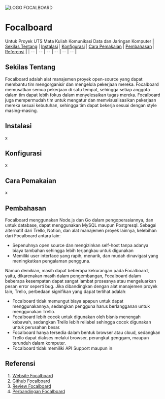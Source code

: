![LOGO FOCALBOARD](https://github.com/user-attachments/assets/35149aaa-1c36-498d-86d0-76698f1e67b8)
# Focalboard
Untuk Proyek UTS Mata Kuliah Komunikasi Data dan Jaringan Komputer
| [Sekilas Tentang](https://github.com/allyadzhani/focalboard/tree/main?tab=readme-ov-file#sekilas-tentang) | [Instalasi](https://github.com/allyadzhani/focalboard/tree/main?tab=readme-ov-file#instalasi) | [Konfigurasi]( https://github.com/allyadzhani/focalboard/tree/main?tab=readme-ov-file#konfigurasi) | [Cara Pemakaian](https://github.com/allyadzhani/focalboard/tree/main?tab=readme-ov-file#cara-pemakaian) | [Pembahasan](https://github.com/allyadzhani/focalboard/tree/main?tab=readme-ov-file#pembahasan) | [Referensi](https://github.com/allyadzhani/focalboard/tree/main?tab=readme-ov-file#referensi) |
| -- | -- | -- | -- | -- | -- |


## Sekilas Tentang

Focalboard adalah alat manajemen proyek open-source yang dapat membantu tim mengorganisir dan mengelola pekerjaan mereka. Focalboard memusatkan semua pekerjaan di satu tempat, sehingga setiap anggota dalam tim dapat lebih fokus dalam menyelesaikan tugas mereka. Focalboard juga mempermudah tim untuk mengatur dan memvisualisasikan pekerjaan mereka sesuai kebutuhan, sehingga tim dapat bekerja sesuai dengan style masing-masing.


## Instalasi

x


## Konfigurasi

x


## Cara Pemakaian

x


## Pembahasan

Focalboard menggunakan Node.js dan Go dalam pengoperasiannya, dan untuk database, dapat menggunakan MySQL maupun Postgresql. Sebagai alternatif dari Trello, Notion, dan alat manajemen proyek lainnya, kelebihan dari Focalboard antara lain:
- Sepenuhnya open source dan mengizinkan self-host tanpa adanya biaya tambahan sehingga lebih terjangkau untuk digunakan
- Memiliki user interface yang rapih, menarik, dan mudah dinavigasi yang meningkatkan pengalaman pengguna.

Namun demikian, masih dapat beberapa kekurangan pada Focalboard, yaitu, dikarenakan masih dalam pengembangan, Focalboard dalam beberapa kesempatan dapat sangat lambat prosesnya atau mengeluarkan pesan error seperti bug. Jika dibandingkan dengan alat manajemen proyek lain, Trello, perbedaan signifikan yang dapat terlihat adalah:
- Focalboard tidak memungut biaya apapun untuk dapat menggunakannya, sedangkan pengguna harus berlangganan untuk menggunakan Trello.
- Focalboard lebih cocok untuk digunakan oleh bisnis menengah kebawah, sedangkan Trello lebih reliabel sehingga cocok digunakan untuk perusahan besar.
- Focalboard hanya tersedia dalam bentuk browser atau cloud, sedangkan Trello dapat diakses melalui browser, perangkat genggam, maupun terunduh dalam komputer.
- Focalboard tidak memiliki API Support maupun in


## Referensi

1. [Website Focalboard](https://www.focalboard.com/)
2. [Github Focalboard](https://github.com/mattermost-community/focalboard)
3. [Review Focalboard](https://alternativeto.net/software/focalboard/about/)
4. [Perbandingan Focalboard](https://www.spotsaas.com/compare/focalboard-vs-trello)
